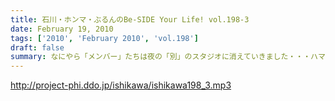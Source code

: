 ```yaml
---
title: 石川・ホンマ・ぶるんのBe-SIDE Your Life! vol.198-3
date: February 19, 2010
tags: ['2010', 'February 2010', 'vol.198']
draft: false
summary: なにやら「メンバー」たちは夜の「別」のスタジオに消えていきました・・・ハマっているらしいです。NAMAE
---
```


http://project-phi.ddo.jp/ishikawa/ishikawa198_3.mp3